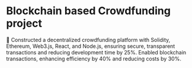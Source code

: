 # Blockchain based Crowdfunding project
  Constructed a decentralized crowdfunding platform with Solidity, Ethereum, Web3.js, React, and Node.js, ensuring secure, transparent transactions and reducing development time by 25%. Enabled blockchain transactions, enhancing efficiency by 40% and reducing costs by 30%.
